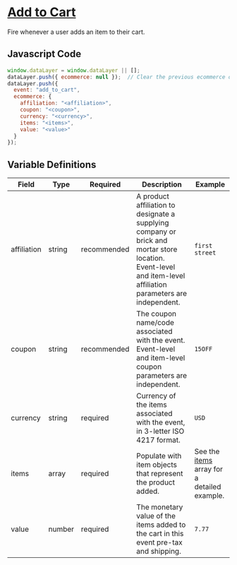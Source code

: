 # [Add to Cart](https://developers.google.com/analytics/devguides/collection/ga4/reference/events?client_type=gtm#add_to_cart)

Fire whenever a user adds an item to their cart.

## Javascript Code

```js
window.dataLayer = window.dataLayer || [];
dataLayer.push({ ecommerce: null });  // Clear the previous ecommerce object.
dataLayer.push({
  event: "add_to_cart",
  ecommerce: {
    affiliation: "<affiliation>",
    coupon: "<coupon>",
    currency: "<currency>",
    items: "<items>",
    value: "<value>"
  }
});
```

## Variable Definitions

|Field|Type|Required|Description|Example|
| --- | --- | --- | --- | --- |
|affiliation|string|recommended|A product affiliation to designate a supplying company or brick and mortar store location. Event-level and item-level affiliation parameters are independent.|`first street`|
|coupon|string|recommended|The coupon name/code associated with the event. Event-level and item-level coupon parameters are independent.|`15OFF`|
|currency|string|required|Currency of the items associated with the event, in 3-letter ISO 4217 format.|`USD`|
|items|array|required|Populate with item objects that represent the product added.|See the [items](/schemas/items.md) array for a detailed example.|
|value|number|required|The monetary value of the items added to the cart in this event pre-tax and shipping.|`7.77`|
